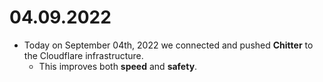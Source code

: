 # 04.09.2022
  - Today on September 04th, 2022 we connected and pushed **Chitter** to the Cloudflare infrastructure.
     - This improves both **speed** and **safety**.

